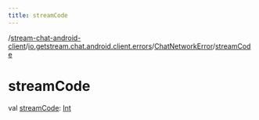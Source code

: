```yaml
---
title: streamCode
---
```

/[stream-chat-android-client](../../index.md)/[io.getstream.chat.android.client.errors](../index.md)/[ChatNetworkError](index.md)/[streamCode](streamCode.md)  
  
  
  
# streamCode  
val [streamCode](streamCode.md): [Int](https://kotlinlang.org/api/latest/jvm/stdlib/kotlin/-int/index.html)
